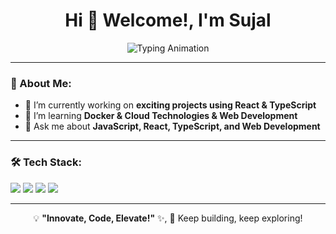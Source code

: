 <h1 align="center">Hi 👋 Welcome!, I'm Sujal</h1>

<p align="center">
  <img src="https://readme-typing-svg.herokuapp.com?font=Fira+Code&size=22&pause=1000&color=FF5733&width=600&lines=Passionate+Developer+%7C+Tech+Enthusiast;React+%7C+JavaScript+%7C+TypeScript+%7C+Docker;Building+Awesome+Projects!+💡" alt="Typing Animation" />
</p>

---

### 🚀 About Me:
- 🔭 I’m currently working on **exciting projects using React & TypeScript**
- 🌱 I’m learning **Docker & Cloud Technologies & Web Development**
- 💬 Ask me about **JavaScript, React, TypeScript, and Web Development**

---

### 🛠️ Tech Stack:
<p>
  <img src="https://img.shields.io/badge/React-20232A?style=for-the-badge&logo=react&logoColor=61DAFB" />
  <img src="https://img.shields.io/badge/JavaScript-F7DF1E?style=for-the-badge&logo=javascript&logoColor=black" />
  <img src="https://img.shields.io/badge/TypeScript-3178C6?style=for-the-badge&logo=typescript&logoColor=white" />
  <img src="https://img.shields.io/badge/Docker-2496ED?style=for-the-badge&logo=docker&logoColor=white" />
</p>

---

<p align="center">
 💡 <strong>"Innovate, Code, Elevate!"</strong> ✨, 🚀 Keep building, keep exploring!
</p>
